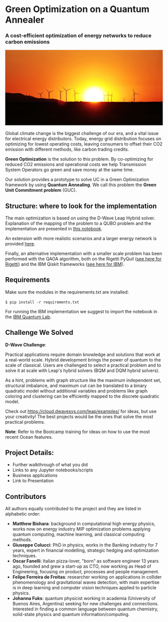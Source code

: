 # Green Optimization on a Quantum Annealer
### A cost-efficient optimization of energy networks to reduce carbon emissions

![sunset](./data/sunset.jpg)

Global climate change is the biggest challenge of our era, and a vital issue for electrical energy distributors.
Today, energy grid distribution focuses on optimizing for lowest operating costs, leaving consumers to offset their CO2 emission with different methods, like carbon trading credits.

**Green Optimization** is the solution to this problem. By co-optimizing for 
reduced CO2 emissions and operational costs we help Transmission System Operators go green and save money at the same time.

Our solution provides a prototype to solve UC in a Green Optimization framework by using **Quantum Annealing**. 
We call this problem the **Green Unit Commitment problem** (GUC).

## Structure: where to look for the implementation
The main optimization is based on using the D-Wave Leap Hybrid solver. 
Explanation of the mapping of the problem to a QUBO problem and the 
implementation are presented in [this notebook](./Green_optimization_QuantumAnnealing.ipynb).

An extension with more realistic scenarios and a larger
energy network is provided [here](./Green_optimization_QuantumAnnealing_XL.ipynb). 

Finally, an alternative implementation with a smaller scale problem
has been performed with the QAOA algorithm, both on the Rigetti PyQuil 
([see here for Rigetti](./Green_optimization_QuantumAnnealing_QAOA_Rigetti.ipynb)) and the IBM Qiskit frameworks 
([see here for IBM](./Green_optimization_QuantumAnnealing_QAOA_IBM.ipynb)).

## Requirements
Make sure the modules in the requirements.txt are installed:

`$ pip install -r requirements.txt` 

For running the IBM implementation we suggest to import the notebook
in the [IBM Quantum Lab](https://quantum-computing.ibm.com/).

## Challenge We Solved
**D-Wave Challenge**:

Practical applications require domain knowledge and solutions that work at a real-world scale. Hybrid development brings the power of quantum to the scale of classical. Users are challenged to select a practical problem and to solve it at scale with Leap's hybrid solvers (BQM and DQM hybrid solvers).

As a hint, problems with graph structure like the maximum independent set, structural imbalance, and maximum cut can be translated to a binary quadratic model without additional variables and problems like graph coloring and clustering can be efficiently mapped to the discrete quadratic model.

Check out https://cloud.dwavesys.com/leap/examples/ for ideas, but use your creativity! The best projects would be the ones that solve the most practical problems.

**Note**: Refer to the Bootcamp training for ideas on how to use the most recent Ocean features.
## Project Details: 
  - Further walkthrough of what you did 
  - Links to any Jupyter notebooks/scripts
  - Business applications
  - Link to Presentation

## Contributors 
All authors equally contributed to the project and they are listed in alphabetic order:

- **Matthew Bishara**: background in computational high energy physics, works now on energy industry MIP optimization problems applying quantum computing, machine learning, and classical computing methods. 
- **Giuseppe Colucci**: PhD in physics, works in the Banking industry for 7 years, expert in financial modelling, strategic hedging and optimization techniques.
- **Oscar Fanelli**: Italian pizza-lover, "born" as software engineer 13 years ago, founded and grew a start-up as CTO, now working as Head of Engineering, focusing on product, processes and people management. 
- **Felipe Ferreira de Freitas**: researcher working on applications in collider
phenomenology and gravitational waves detection, with main expertise is in deep learning and
computer vision techniques applied to particle physics.
- **Johanna Fuks**: quantum physicist working in academia (University of Buenos Aires, Argentina) seeking for new challenges and connections. 
  Interested in finding a common language between quantum chemistry, solid-state physics
and quantum information/computing.
